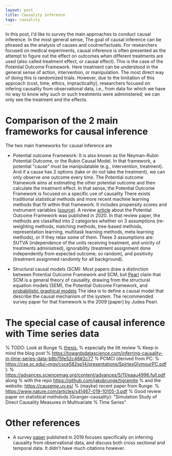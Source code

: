 ```yaml
---
layout: post
title: Causality inference 
tags: causality 
---
```


In this post, I'd like to survey the main approaches to conduct causal inference. 
In the most general sense, The goal of causal inference can be phrased as the analysis of causes and
coutnerfactuals.
For researchers focused on medical experiments,
causal inference is often presented as the attempt to figure out the effect on
outcomes when different treatments are used (also called treatment effect, or
causal effect). This is the case of the Potential Outcome Framework.
Here treatment can be understood in the general sense of action, intervention, or
manipulation.
The most direct
way of doing this is randomized trials. However, due to the limitation  of this
approach (cost, time, ethics, impracticality), researchers focused on infering
causality from observational data, i.e., from data for which we have no way to
know why such or such treatments were administered; we can only see the treatment
and the effects.

# Comparison of the 2 main frameworks for causal inference

The two main frameworks for causal inference are
* Potential outcome Framework:
It is also known as the Neyman-Rubin Potential Outcome, or the Rubin Causal
Model.  In that framework, a potential "cause" must be manipulatable (e.g.,
intervention, treatment).  And if a cause has 2 options (take or do not take the
treatment), we can only observe one outcome every time. The Potential outcome
framework aims at estimating the other potential outcome and then calculate the
treatment effect. In that sense, the Potential Outcome Framework is focused on a
specific use of causality
There exists traditional statistical methods and more recent
machine learning methods that fit within that framework.  It includes propensity
scores and instrument variables
([source](http://www2.stat.duke.edu/~fl35/teaching/440-19F/Tutorial_PlusDS.pdf)).
A review [article](https://arxiv.org/pdf/2002.02770.pdf) about the Potential
Outcome Framework was published in 2020. In that review paper, the methods are
classified into 2 categories whether on 3 assumptions (re-weighting methods, matching methods,
tree-based methods, representation learning, multitask learning methods, meta
learning methods), or if they relax some of
them.
These 3 assumptions are: SUTVA (independence of the units receiving treatment, and
unicity of treatments administred), ignorability (treatment assignment done
independently from expected outcome; so random), and positivity (treatment assignmed
randomly for all background).  

* Structural causal models (SCM): 
Most papers draw a distinction between Potential Outcome Framework and SCM, but
[Pearl](https://projecteuclid.org/euclid.ssu/1255440554http://projecteuclid.org/euclid.ssu/1255440554)
claim that SCM is a general theory of causality, drawing from the structural
equation models (SEM), the Potential Outcome Framework, and [probabilistic
graphical models](/2020/04/14/bn)
The idea is to define a causal model that describe the causal
mechanism of the system.  The recommended survey paper for that framework is the
2009
[paper]
by Judea Pearl.

# The special case of causal inference with Time series data
% TODO: Look at Runge
% [thesis](https://edoc.hu-berlin.de/bitstream/handle/18452/17669/runge.pdf?sequence=1),
% especially the litt review
% Keep in mind the blog post
% https://towardsdatascience.com/inferring-causality-in-time-series-data-b8b75fe52c46#2c77
% PCMCI (derived from PC:
% https://cse.sc.edu/~mgv/csce582sp14/presentations/SpirtesGlymourPC.pdf):
% https://advances.sciencemag.org/content/advances/5/11/eaau4996.full.pdf along
% with the repo https://github.com/jakobrunge/tigramite
% and the website: https://causeme.uv.es/
% (maybe) recent paper from Runge:
% https://www.nature.com/articles/s41467-019-10105-3.pdf
% Good review paper on statistical methdods (Granger-causality): "Simulation Study of Direct Causality Measures in Multivariate
% Time Series" 


# Other references

* A survey [paper](https://arxiv.org/pdf/1809.09337.pdf) published in 2019 focuses
specifically on inferring causality from observational data, and discuss both
cross sectional and temporal data. It didn't have much citations however.
